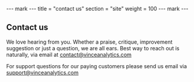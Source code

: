 --- mark ---
title = "contact us"
section = "site"
weight = 100
--- mark ---


## Contact us

We love hearing from you. Whether a praise, critique, improvement suggestion or just a question, we are all ears. Best way to reach out is naturally, via email at <contact@vinceanalytics.com>

For support questions for our paying customers please send us email via
<support@vinceanalytics.com>
